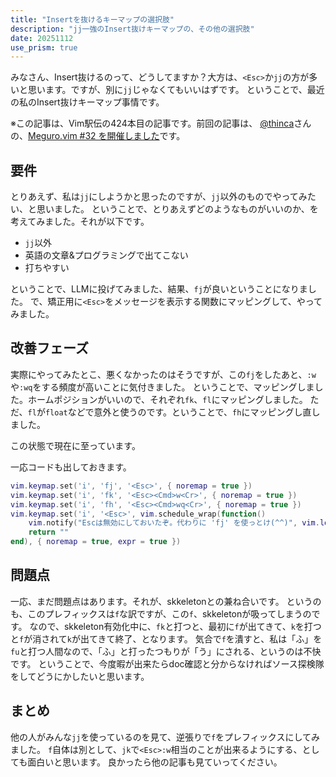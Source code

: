 ```yaml
---
title: "Insertを抜けるキーマップの選択肢"
description: "jj一強のInsert抜けキーマップの、その他の選択肢"
date: 20251112
use_prism: true
---
```

みなさん、Insert抜けるのって、どうしてますか？大方は、`<Esc>`か`jj`の方が多いと思います。ですが、別に`jj`じゃなくてもいいはずです。
ということで、最近の私のInsert抜けキーマップ事情です。

※この記事は、Vim駅伝の424本目の記事です。前回の記事は、
[@thinca](https://github.com/thinca)さんの、[Meguro.vim #32 を開催しました](https://thinca.hatenablog.com/entry/2025/11/megurovim-32)です。
## 要件
とりあえず、私は`jj`にしようかと思ったのですが、`jj`以外のものでやってみたい、と思いました。
ということで、とりあえずどのようなものがいいのか、を考えてみました。それが以下です。


- `jj`以外
- 英語の文章&プログラミングで出てこない
- 打ちやすい

ということで、LLMに投げてみました、結果、`fj`が良いということになりました。
で、矯正用に`<Esc>`をメッセージを表示する関数にマッピングして、やってみました。
## 改善フェーズ
実際にやってみたとこ、悪くなかったのはそうですが、この`fj`をしたあと、`:w`や`:wq`をする頻度が高いことに気付きました。
ということで、マッピングしました。ホームポジションがいいので、それぞれ`fk`、`fl`にマッピングしました。
ただ、`fl`が`float`などで意外と使うのです。ということで、`fh`にマッピングし直しました。

この状態で現在に至っています。

一応コードも出しておきます。
```lua
vim.keymap.set('i', 'fj', '<Esc>', { noremap = true })
vim.keymap.set('i', 'fk', '<Esc><Cmd>w<Cr>', { noremap = true })
vim.keymap.set('i', 'fh', '<Esc><Cmd>wq<Cr>', { noremap = true })
vim.keymap.set('i', '<Esc>', vim.schedule_wrap(function()
    vim.notify("Escは無効にしておいたぞ。代わりに 'fj' を使っとけ(^^)", vim.log.levels.WARN)
    return ""
end), { noremap = true, expr = true })
```
## 問題点
一応、まだ問題点はあります。それが、skkeletonとの兼ね合いです。
というのも、このプレフィックスは`f`な訳ですが、この`f`、skkeletonが吸ってしまうのです。
なので、skkeleton有効化中に、`fk`と打つと、最初に`f`が出てきて、`k`を打つと`f`が消されて`k`が出てきて終了、となります。
気合で`f`を潰すと、私は「ふ」を`fu`と打つ人間なので、「ふ」と打ったつもりが「う」にされる、というのは不快です。
ということで、今度暇が出来たらdoc確認と分からなければソース探検隊をしてどうにかしたいと思います。
## まとめ
他の人がみんな`jj`を使っているのを見て、逆張りで`f`をプレフィックスにしてみました。
`f`自体は別として、`jk`で`<Esc>:w`相当のことが出来るようにする、としても面白いと思います。
良かったら他の記事も見ていってください。
